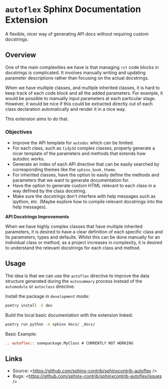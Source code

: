 # `autoflex` Sphinx Documentation Extension

A flexible, nicer way of generating API docs without requiring custom docstrings.

## Overview

One of the main complexities we have is that managing `rst` code blocks in docstrings is complicated. It involves manually writing and updating parameter descriptions rather than focusing on the actual docstrings.

When we have multiple classes, and multiple inherited classes, it is hard to keep track of each code block and all the added parameters. For example, it would be possible to manually input parameters at each particular stage. However, it would be nice if this could be extracted directly out of each class declaration automatically and render it in a nice way.

This extension aims to do that.

### Objectives

- Improve the API template for `autodoc` which can be limited.
- For each class, such as `tidy3d` complex classes, properly generate a nicer template of the parameters and methods that extends how autodoc works.
- Generate an index of each API directive that can be easily searched by corresponding themes like the `sphinx_book_theme`.
- For inherited classes, have the option to easily define the methods and parameters that we want to generate documentation for.
- Have the option to generate custom HTML relevant to each class in a way defined by the class docstring.
- Make sure the docstrings don't interfere with help messages such as ipython, etc. (Maybe explore how to compile relevant docstrings into the help messages).

**API Docstrings Improvements**

When we have highly complex classes that have multiple inherited parameters, it is desired to have a clear definition of each specific class and its parameters, types and defaults. Whilst this can be done manually for an individual class or method, as a project increases in complexity, it is desired to understand the relevant docstrings for each class and method.

## Usage

The idea is that we can use the `autoflex` directive to improve the data structure generated during the `autosummary` process instead of the `automodule` or `autoclass` directive.

Install the package in `development` mode:
```bash
poetry install -E dev
```

Build the local basic documentation with the extension linked:

```bash
poetry run python -m sphinx docs/ _docs/
```

Basic Example:

```rst
.. autoflex:: somepackage.MyClass # CURRENTLY NOT WORKING
```

## Links

-   Source: <https://github.com/sphinx-contrib/sphinxcontrib-autoflex />
-   Bugs: <https://github.com/sphinx-contrib/sphinxcontrib-autoflex/issues />
